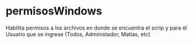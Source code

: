 permisosWindows
===============

Habilita permisos a los archivos en donde se encuentra el scrip y para el Usuario que se ingrese (Todos, Administador, Matías, etc)
